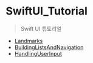 # SwiftUI_Tutorial

> Swift UI 튜토리얼



- [Landmarks](Landmarks)
- [BuildingListsAndNavigation](BuildingListsAndNavigation)
- [HandlingUserInput](HandlingUserInput)

